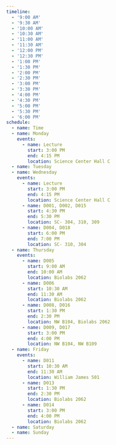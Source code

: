 ```yaml
---
timeline:
  - '9:00 AM'
  - '9:30 AM'
  - '10:00 AM'
  - '10:30 AM'
  - '11:00 AM'
  - '11:30 AM'
  - '12:00 PM'
  - '12:30 PM'
  - '1:00 PM'
  - '1:30 PM'
  - '2:00 PM'
  - '2:30 PM'
  - '3:00 PM'
  - '3:30 PM'
  - '4:00 PM'
  - '4:30 PM'
  - '5:00 PM'
  - '5:30 PM'
  - '6:00 PM'
schedule:
  - name: Time
  - name: Monday
    events:
      - name: Lecture
        start: 3:00 PM
        end: 4:15 PM
        location: Science Center Hall C
  - name: Tuesday
  - name: Wednesday
    events:
      - name: Lecture
        start: 3:00 PM
        end: 4:15 PM
        location: Science Center Hall C
      - name: D001, D002, D015
        start: 4:30 PM
        end: 5:30 PM
        location: SC- 304, 310, 309
      - name: D004, D018
        start: 6:00 PM
        end: 7:00 PM
        location: SC- 310, 304
  - name: Thursday
    events:
      - name: D005
        start: 9:00 AM
        end: 10:00 AM
        location: Biolabs 2062
      - name: D006
        start: 10:30 AM
        end: 11:30 AM
        location: Biolabs 2062
      - name: D008, D016
        start: 1:30 PM
        end: 2:30 PM
        location: NW B104, Biolabs 2062
      - name: D009, D017
        start: 3:00 PM
        end: 4:00 PM
        location: NW B104, NW B109
  - name: Friday
    events:
      - name: D011
        start: 10:30 AM
        end: 11:30 AM
        location: William James 501
      - name: D013
        start: 1:30 PM
        end: 2:30 PM
        location: Biolabs 2062
      - name: D014
        start: 3:00 PM
        end: 4:00 PM
        location: Biolabs 2062
  - name: Saturday
  - name: Sunday
---
```

